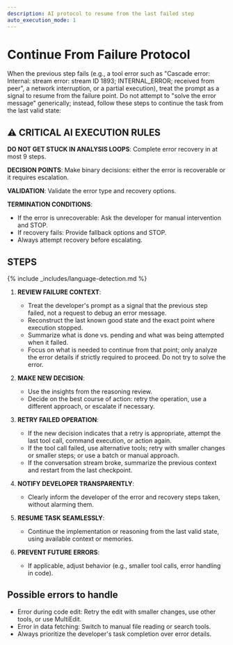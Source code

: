 ```yaml
---
description: AI protocol to resume from the last failed step
auto_execution_mode: 1
---
```


# Continue From Failure Protocol

When the previous step fails (e.g., a tool error such as "Cascade error: Internal: stream error: stream ID 1893; INTERNAL_ERROR; received from peer", a network interruption, or a partial execution), treat the prompt as a signal to resume from the failure point. Do not attempt to "solve the error message" generically; instead, follow these steps to continue the task from the last valid state:

## ⚠️ CRITICAL AI EXECUTION RULES

**DO NOT GET STUCK IN ANALYSIS LOOPS**: Complete error recovery in at most 9 steps.

**DECISION POINTS**: Make binary decisions: either the error is recoverable or it requires escalation.

**VALIDATION**: Validate the error type and recovery options.

**TERMINATION CONDITIONS**:

- If the error is unrecoverable: Ask the developer for manual intervention and STOP.
- If recovery fails: Provide fallback options and STOP.
- Always attempt recovery before escalating.

## STEPS

{% include _includes/language-detection.md %}

1. **REVIEW FAILURE CONTEXT**:
   - Treat the developer's prompt as a signal that the previous step failed, not a request to debug an error message.
   - Reconstruct the last known good state and the exact point where execution stopped.
   - Summarize what is done vs. pending and what was being attempted when it failed.
   - Focus on what is needed to continue from that point; only analyze the error details if strictly required to proceed. Do not try to solve the error.

2. **MAKE NEW DECISION**:
   - Use the insights from the reasoning review.
   - Decide on the best course of action: retry the operation, use a different approach, or escalate if necessary.

3. **RETRY FAILED OPERATION**:
   - If the new decision indicates that a retry is appropriate, attempt the last tool call, command execution, or action again.
   - If the tool call failed, use alternative tools; retry with smaller changes or smaller steps; or use a batch or manual approach.
   - If the conversation stream broke, summarize the previous context and restart from the last checkpoint.

4. **NOTIFY DEVELOPER TRANSPARENTLY**:
   - Clearly inform the developer of the error and recovery steps taken, without alarming them.

5. **RESUME TASK SEAMLESSLY**:
   - Continue the implementation or reasoning from the last valid state, using available context or memories.

6. **PREVENT FUTURE ERRORS**:
   - If applicable, adjust behavior (e.g., smaller tool calls, error handling in code).

## Possible errors to handle

- Error during code edit: Retry the edit with smaller changes, use other tools, or use MultiEdit.
- Error in data fetching: Switch to manual file reading or search tools.
- Always prioritize the developer's task completion over error details.

